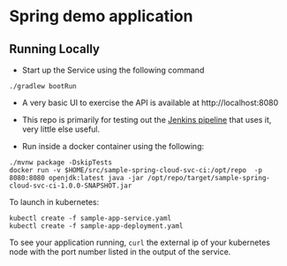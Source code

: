 # Spring demo application

## Running Locally

* Start up the Service using the following command

```
./gradlew bootRun
```

* A very basic UI to exercise the API is available at http://localhost:8080

* This repo is primarily for testing out the [Jenkins pipeline](https://github.com/iflowfor8hours/jenkins2-pipeline-demo) that uses it, very little else useful.

* Run inside a docker container using the following:

```
./mvnw package -DskipTests
docker run -v $HOME/src/sample-spring-cloud-svc-ci:/opt/repo  -p 8080:8080 openjdk:latest java -jar /opt/repo/target/sample-spring-cloud-svc-ci-1.0.0-SNAPSHOT.jar
```

To launch in kubernetes:

```
kubectl create -f sample-app-service.yaml
kubectl create -f sample-app-deployment.yaml
```

To see your application running, `curl` the external ip of your kubernetes node with the port number listed in the output of the service.
